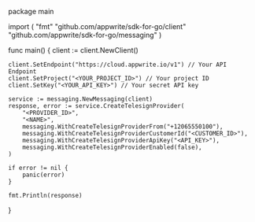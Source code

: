 package main

import (
    "fmt"
    "github.com/appwrite/sdk-for-go/client"
    "github.com/appwrite/sdk-for-go/messaging"
)

func main() {
    client := client.NewClient()

    client.SetEndpoint("https://cloud.appwrite.io/v1") // Your API Endpoint
    client.SetProject("<YOUR_PROJECT_ID>") // Your project ID
    client.SetKey("<YOUR_API_KEY>") // Your secret API key

    service := messaging.NewMessaging(client)
    response, error := service.CreateTelesignProvider(
        "<PROVIDER_ID>",
        "<NAME>",
        messaging.WithCreateTelesignProviderFrom("+12065550100"),
        messaging.WithCreateTelesignProviderCustomerId("<CUSTOMER_ID>"),
        messaging.WithCreateTelesignProviderApiKey("<API_KEY>"),
        messaging.WithCreateTelesignProviderEnabled(false),
    )

    if error != nil {
        panic(error)
    }

    fmt.Println(response)
}
